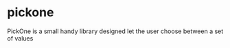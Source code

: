 pickone
=======

PickOne is a small handy library designed let the user choose between a set of values
